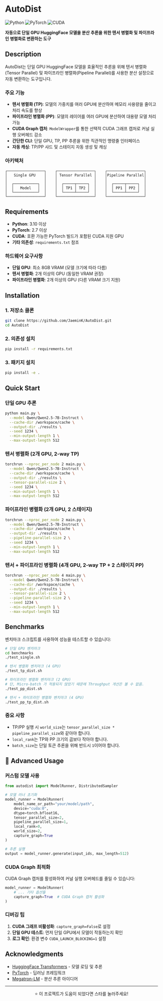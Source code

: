 # AutoDist

![Python](https://img.shields.io/badge/Python-3.10+-blue.svg)
![PyTorch](https://img.shields.io/badge/PyTorch-2.7+-red.svg)
![CUDA](https://img.shields.io/badge/CUDA-Supported-green.svg)

**자동으로 단일 GPU HuggingFace 모델을 분산 추론을 위한 텐서 병렬화 및 파이프라인 병렬화로 변환하는 도구**

## Description

AutoDist는 단일 GPU HuggingFace 모델을 효율적인 추론을 위해 텐서 병렬화(Tensor Parallel) 및 파이프라인 병렬화(Pipeline Parallel)를 사용한 분산 설정으로 자동 변환하는 도구입니다.

### 주요 기능

- **텐서 병렬화 (TP)**: 모델의 가중치를 여러 GPU에 분산하여 메모리 사용량을 줄이고 처리 속도를 향상
- **파이프라인 병렬화 (PP)**: 모델의 레이어를 여러 GPU에 분산하여 대용량 모델 처리 가능
- **CUDA Graph 캡처**: `ModelWrapper`를 통한 선택적 CUDA 그래프 캡처로 커널 실행 오버헤드 감소
- **간단한 CLI**: 단일 GPU, TP, PP 추론을 위한 직관적인 명령줄 인터페이스
- **자동 캐싱**: TP/PP 샤드 및 스테이지 자동 생성 및 캐싱

### 아키텍처

```
┌─────────────────┐    ┌─────────────────┐    ┌─────────────────┐
│   Single GPU    │    │ Tensor Parallel │    │Pipeline Parallel│
│                 │    │                 │    │                 │
│  ┌───────────┐  │    │  ┌─────┬─────┐  │    │  ┌─────┬─────┐  │
│  │   Model   │  │    │  │ TP1 │ TP2 │  │    │  │ PP1 │ PP2 │  │
│  └───────────┘  │    │  └─────┴─────┘  │    │  └─────┴─────┘  │
└─────────────────┘    └─────────────────┘    └─────────────────┘
```

## Requirements

- **Python**: 3.10 이상
- **PyTorch**: 2.7 이상
- **CUDA**: 호환 가능한 PyTorch 빌드가 포함된 CUDA 지원 GPU
- **기타 의존성**: `requirements.txt` 참조

### 하드웨어 요구사항

- **단일 GPU**: 최소 8GB VRAM (모델 크기에 따라 다름)
- **텐서 병렬화**: 2개 이상의 GPU (동일한 VRAM 권장)
- **파이프라인 병렬화**: 2개 이상의 GPU (다른 VRAM 크기 지원)

## Installation

### 1. 저장소 클론

```bash
git clone https://github.com/JaeminK/AutoDist.git
cd AutoDist
```

### 2. 의존성 설치

```bash
pip install -r requirements.txt
```

### 3. 패키지 설치

```bash
pip install -e .
```

## Quick Start

### 단일 GPU 추론

```bash
python main.py \
  --model Qwen/Qwen2.5-7B-Instruct \
  --cache-dir /workspace/cache \
  --output-dir ./results \
  --seed 1234 \
  --min-output-length 1 \
  --max-output-length 512
```

### 텐서 병렬화 (2개 GPU, 2-way TP)

```bash
torchrun --nproc_per_node 2 main.py \
  --model Qwen/Qwen2.5-7B-Instruct \
  --cache-dir /workspace/cache \
  --output-dir ./results \
  --tensor-parallel-size 2 \
  --seed 1234 \
  --min-output-length 1 \
  --max-output-length 512
```

### 파이프라인 병렬화 (2개 GPU, 2 스테이지)

```bash
torchrun --nproc_per_node 2 main.py \
  --model Qwen/Qwen2.5-7B-Instruct \
  --cache-dir /workspace/cache \
  --output-dir ./results \
  --pipeline-parallel-size 2 \
  --seed 1234 \
  --min-output-length 1 \
  --max-output-length 512
```

### 텐서 + 파이프라인 병렬화 (4개 GPU, 2-way TP + 2 스테이지 PP)

```bash
torchrun --nproc_per_node 4 main.py \
  --model Qwen/Qwen2.5-7B-Instruct \
  --cache-dir /workspace/cache \
  --output-dir ./results \
  --tensor-parallel-size 2 \
  --pipeline-parallel-size 2 \
  --seed 1234 \
  --min-output-length 1 \
  --max-output-length 512
```

## Benchmarks

벤치마크 스크립트를 사용하여 성능을 테스트할 수 있습니다:

```bash
# 단일 GPU 벤치마크
cd benchmarks
./test_single.sh

# 텐서 병렬화 벤치마크 (4 GPU)
./test_tp_dist.sh

# 파이프라인 병렬화 벤치마크 (2 GPU)
# 단, Micro-batch 가 적용되지 않았기 때문에 Throughput 개선은 볼 수 없음.
./test_pp_dist.sh

# 텐서 + 파이프라인 병렬화 벤치마크 (4 GPU)
./test_pp_tp_dist.sh
```


### 중요 사항

- TP/PP 실행 시 `world_size`는 `tensor_parallel_size * pipeline_parallel_size`와 같아야 합니다.
- `local_rank`는 TP와 PP 크기의 곱보다 작아야 합니다.
- `batch_size`는 단일 토큰 추론을 위해 반드시 `1`이어야 합니다.

## 🔧 Advanced Usage

### 커스텀 모델 사용

```python
from autodist import ModelRunner, DistributedSampler

# 모델 러너 초기화
model_runner = ModelRunner(
    model_name_or_path="your/model/path",
    device="cuda:0",
    dtype=torch.bfloat16,
    tensor_parallel_size=2,
    pipeline_parallel_size=1,
    local_rank=0,
    world_size=2,
    capture_graph=True
)

# 추론 실행
output = model_runner.generate(input_ids, max_length=512)
```

### CUDA Graph 최적화

CUDA Graph 캡처를 활성화하여 커널 실행 오버헤드를 줄일 수 있습니다:

```python
model_runner = ModelRunner(
    # ... 기타 옵션들
    capture_graph=True  # CUDA Graph 캡처 활성화
)
```

### 디버깅 팁

1. **CUDA 그래프 비활성화**: `capture_graph=False`로 설정
2. **단일 GPU 테스트**: 먼저 단일 GPU에서 모델이 작동하는지 확인
3. **로그 확인**: 환경 변수 `CUDA_LAUNCH_BLOCKING=1` 설정


## Acknowledgments

- [HuggingFace Transformers](https://github.com/huggingface/transformers) - 모델 로딩 및 추론
- [PyTorch](https://pytorch.org/) - 딥러닝 프레임워크
- [Megatron-LM](https://github.com/NVIDIA/Megatron-LM) - 분산 추론 아이디어

---

<div align="center">

⭐ 이 프로젝트가 도움이 되었다면 스타를 눌러주세요!

</div>
